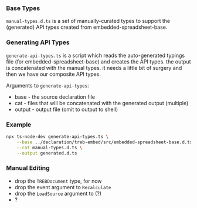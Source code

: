 
### Base Types

`manual-types.d.ts` is a set of manually-curated types to support the 
(generated) API types created from embedded-spreadsheet-base.

### Generating API Types

`generate-api-types.ts` is a script which reads the auto-generated typings
file (for embedded-spreadsheet-base) and creates the API types. the output
is concatenated with the manual types. it needs a little bit of surgery and 
then we have our composite API types.

Arguments to `generate-api-types`:

 * base - the source declaration file
 * cat - files that will be concatenated with the generated output (multiple)
 * output - output file (omit to output to shell)

### Example

```bash
npx ts-node-dev generate-api-types.ts \
    --base ../declaration/treb-embed/src/embedded-spreadsheet-base.d.ts \
    --cat manual-types.d.ts \
    --output generated.d.ts
```

### Manual Editing

- drop the `TREBDocument` type, for now
- drop the event argument to `Recalculate`
- drop the `LoadSource` argument to (?)
- ?

